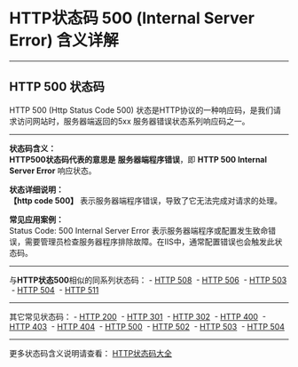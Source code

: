 # HTTP状态码 500 (Internal Server Error) 含义详解

---

## HTTP 500 状态码

HTTP 500 (Http Status Code 500) 状态是HTTP协议的一种响应码，是我们请求访问网站时，服务器端返回的5xx 服务器错误状态系列响应码之一。

---

**状态码含义：**  
**HTTP500状态码代表的意思是** **服务器端程序错误**，即 **HTTP 500 Internal Server Error** 响应状态。

**状态详细说明：**  
**【http code 500】** 表示服务器端程序错误，导致了它无法完成对请求的处理。

**常见应用案例：**  
Status Code: 500 Internal Server Error 表示服务器端程序或配置发生致命错误，需要管理员检查服务器程序排除故障。在IIS中，通常配置错误也会触发此状态码。

  

---

与**HTTP状态500**相似的同系列状态码： - [HTTP 508](https://seo.juziseo.com/doc/http_code/508 "HTTP 508详细说明")
 - [HTTP 506](https://seo.juziseo.com/doc/http_code/506 "HTTP 506详细说明")
 - [HTTP 503](https://seo.juziseo.com/doc/http_code/503 "HTTP 503详细说明")
 - [HTTP 504](https://seo.juziseo.com/doc/http_code/504 "HTTP 504详细说明")
 - [HTTP 511](https://seo.juziseo.com/doc/http_code/511 "HTTP 511详细说明")

---

其它常见状态码： - [HTTP 200](https://seo.juziseo.com/doc/http_code/200 "HTTP 200详细说明")
 - [HTTP 301](https://seo.juziseo.com/doc/http_code/301 "HTTP 301详细说明")
 - [HTTP 302](https://seo.juziseo.com/doc/http_code/302 "HTTP 302详细说明")
 - [HTTP 400](https://seo.juziseo.com/doc/http_code/400 "HTTP 400详细说明")
 - [HTTP 403](https://seo.juziseo.com/doc/http_code/403 "HTTP 403详细说明")
 - [HTTP 404](https://seo.juziseo.com/doc/http_code/404 "HTTP 404详细说明")
 - [HTTP 500](https://seo.juziseo.com/doc/http_code/500 "HTTP 500详细说明")
 - [HTTP 502](https://seo.juziseo.com/doc/http_code/502 "HTTP 502详细说明")
 - [HTTP 503](https://seo.juziseo.com/doc/http_code/503 "HTTP 503详细说明")
 - [HTTP 504](https://seo.juziseo.com/doc/http_code/504 "HTTP 504详细说明")

---

更多状态码含义说明请查看： [HTTP状态码大全](https://seo.juziseo.com/doc/http_code/)